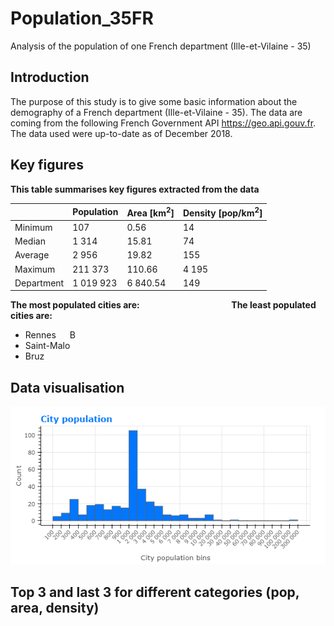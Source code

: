 # Population_35FR
Analysis of the population of one French department (Ille-et-Vilaine - 35)

## Introduction
The purpose of this study is to give some basic information about the demography of a French department (Ille-et-Vilaine - 35). The data are coming from the following French Government API https://geo.api.gouv.fr. The data used were up-to-date as of December 2018.

## Key figures

**This table summarises key figures extracted from the data**

|          | Population | Area [km<sup>2</sup>] | Density [pop/km<sup>2</sup>]
---------- | ---------- | --------------------  | ------------------
Minimum    | 107        | 0.56                  | 14
Median     | 1 314      | 15.81                 | 74
Average    | 2 956      | 19.82                 | 155
Maximum    | 211 373    | 110.66                | 4 195
Department | 1 019 923  | 6 840.54              | 149

**The most populated cities are: &emsp;&emsp;&emsp;&emsp;&emsp;&emsp;&emsp;&emsp;&emsp;&emsp; The least populated cities are:**
- Rennes &emsp; B
- Saint-Malo
- Bruz



## Data visualisation
![](/Graphs/CityPopulation.png)

## Top 3 and last 3 for different categories (pop, area, density)

